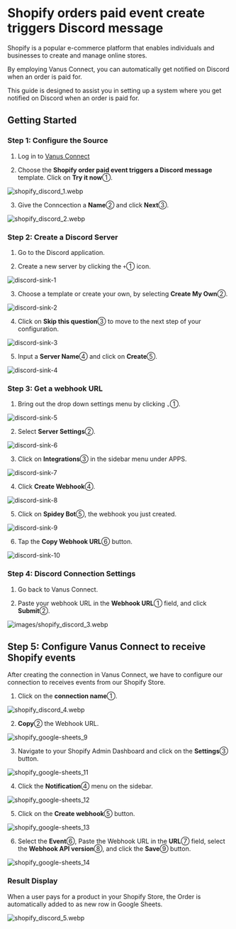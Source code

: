 # Shopify orders paid event create triggers Discord message

Shopify is a popular e-commerce platform that enables individuals and businesses to create and manage online stores.

By employing Vanus Connect, you can automatically get notified on Discord when an order is paid for.

This guide is designed to assist you in setting up a system where you get notified on Discord when an order is paid for.

## Getting Started

### Step 1: Configure the Source

1. Log in to [Vanus Connect](https://cloud.vanus.ai/) 

2. Choose the **Shopify order paid event triggers a Discord message** template. Click on **Try it now**①.

![shopify_discord_1.webp](images/shopify_discord_1.webp)

3. Give the Conncection a **Name**② and click **Next**③.

![shopify_discord_2.webp](images/shopify_discord_2.webp)

### Step 2: Create a Discord Server 

1. Go to the Discord application.

2. Create a new server by clicking the `+`① icon.

![discord-sink-1](images/discord-sink-1.webp)

3. Choose a template or create your own, by selecting **Create My Own**②.

![discord-sink-2](images/discord-sink-2.webp)

4. Click on **Skip this question**③ to move to the next step of your configuration.

![discord-sink-3](images/discord-sink-3.webp)

5. Input a **Server Name**④ and click on **Create**⑤.

![discord-sink-4](images/discord-sink-4.webp)


### Step 3: Get a webhook URL

1. Bring out the drop down settings menu by clicking `⌄`①.

![discord-sink-5](images/discord-sink-5.webp)

2. Select **Server Settings**②.

![discord-sink-6](images/discord-sink-6.webp)

3. Click on **Integrations**③ in the sidebar menu under APPS.

![discord-sink-7](images/discord-sink-7.webp)

4. Click **Create Webhook**④.

![discord-sink-8](images/discord-sink-8.webp)

5. Click on **Spidey Bot**⑤, the webhook you just created.

![discord-sink-9](images/discord-sink-9.webp)

6. Tap the **Copy Webhook URL**⑥ button.

![discord-sink-10](images/discord-sink-10.webp)


### Step 4: Discord Connection Settings

1. Go back to Vanus Connect.

2. Paste your webhook URL in the **Webhook URL**① field, and click **Submit**②.

![images/shopify_discord_3.webp](images/shopify_discord_3.webp)

## Step 5: Configure Vanus Connect to receive Shopify events

After creating the connection in Vanus Connect, we have to configure our connection to receives events from our Shopify Store.

1. Click on the **connection name**①.

![shopify_discord_4.webp](images/shopify_discord_4.webp) 

2. **Copy**② the Webhook URL.

![shopify_google-sheets_9](images/shopify_google-sheets_9.webp) 

3. Navigate to your Shopify Admin Dashboard and click on the **Settings**③ button.

![shopify_google-sheets_11](images/shopify_google-sheets_11.webp) 

4. Click the **Notification**④ menu on the sidebar.

![shopify_google-sheets_12](images/shopify_google-sheets_12.webp) 

5. Click on the **Create webhook**⑤ button.

![shopify_google-sheets_13](images/shopify_google-sheets_13.webp) 

6. Select the **Event**⑥, Paste the Webhook URL in the **URL**⑦ field, select the **Webhook API version**⑧, and click the **Save**⑨ button.

![shopify_google-sheets_14](images/shopify_google-sheets_14.webp) 


### Result Display

When a user pays for a product in your Shopify Store, the Order is automatically added to as new row in Google Sheets.

![shopify_discord_5.webp](images/shopify_discord_5.webp)
